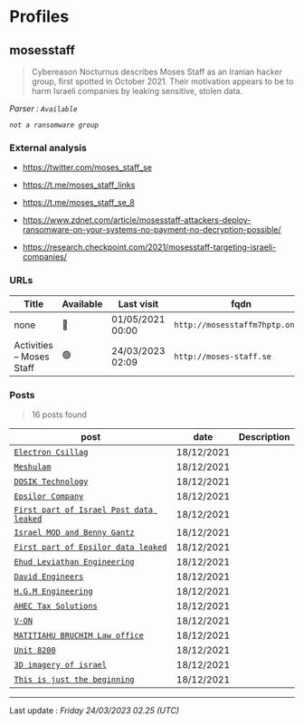 # Profiles

## **mosesstaff**

> Cybereason Nocturnus describes Moses Staff as an Iranian hacker group, first spotted in October 2021. Their motivation appears to be to harm Israeli companies by leaking sensitive, stolen data.

_Parser : `Available`_

_`not a ransomware group`_

### External analysis
- https://twitter.com/moses_staff_se

- https://t.me/moses_staff_links

- https://t.me/moses_staff_se_8

- https://www.zdnet.com/article/mosesstaff-attackers-deploy-ransomware-on-your-systems-no-payment-no-decryption-possible/

- https://research.checkpoint.com/2021/mosesstaff-targeting-israeli-companies/

### URLs
| Title | Available | Last visit | fqdn | Screenshot 
|---|---|---|---|---|
| none | 🔴 | 01/05/2021 00:00 | `http://mosesstaffm7hptp.onion` | ❌ | 
| Activities – Moses Staff | 🟢 | 24/03/2023 02:09 | `http://moses-staff.se` | <a href="https://www.ransomware.live/screenshots/moses-staff-se.png" target=_blank>📸</a> | 

### Posts

> 16 posts found

| post | date | Description
|---|---|---|
| [`Electron Csillag`](https://google.com/search?q=Electron+Csillag) | 18/12/2021 |   |
| [`Meshulam`](https://google.com/search?q=Meshulam) | 18/12/2021 |   |
| [`DOSIK Technology`](https://google.com/search?q=DOSIK+Technology) | 18/12/2021 |   |
| [`Epsilor Company`](https://google.com/search?q=Epsilor+Company) | 18/12/2021 |   |
| [`First part of Israel Post data leaked`](https://google.com/search?q=First+part+of+Israel+Post+data+leaked) | 18/12/2021 |   |
| [`Israel MOD and Benny Gantz`](https://google.com/search?q=Israel+MOD+and+Benny+Gantz) | 18/12/2021 |   |
| [`First part of Epsilor data leaked`](https://google.com/search?q=First+part+of+Epsilor+data+leaked) | 18/12/2021 |   |
| [`Ehud Leviathan Engineering`](https://google.com/search?q=Ehud+Leviathan+Engineering) | 18/12/2021 |   |
| [`David Engineers`](https://google.com/search?q=David+Engineers) | 18/12/2021 |   |
| [`H.G.M Engineering`](https://google.com/search?q=H.G.M+Engineering) | 18/12/2021 |   |
| [`AHEC Tax Solutions`](https://google.com/search?q=AHEC+Tax+Solutions) | 18/12/2021 |   |
| [`V-ON`](https://google.com/search?q=V-ON) | 18/12/2021 |   |
| [`MATITIAHU BRUCHIM Law office`](https://google.com/search?q=MATITIAHU+BRUCHIM+Law+office) | 18/12/2021 |   |
| [`Unit 8200`](https://google.com/search?q=Unit+8200) | 18/12/2021 |   |
| [`3D imagery of israel`](https://google.com/search?q=3D+imagery+of+israel) | 18/12/2021 |   |
| [`This is just the beginning`](https://google.com/search?q=This+is+just+the+beginning) | 18/12/2021 |   |

 --- 


Last update : _Friday 24/03/2023 02.25 (UTC)_
